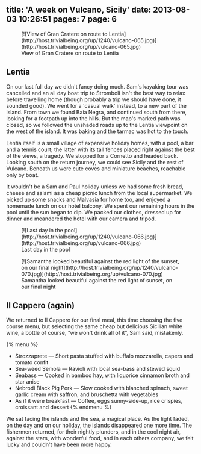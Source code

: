 title: 'A week on Vulcano, Sicily'
date: 2013-08-03 10:26:51
pages: 7
page: 6
---

<figure class="generated-figure generated-figure--retina generated-figure--620 generated-figure--landscape">[![View of Gran Cratere on route to Lentia](http://host.trivialbeing.org/up/1240/vulcano-065.jpg)](http://host.trivialbeing.org/up/vulcano-065.jpg)<figcaption class="generated-figure-caption">View of Gran Cratere on route to Lentia</figcaption></figure>

## Lentia

On our last full day we didn't fancy doing much. Sam's kayaking tour was cancelled and an all day boat trip to Stromboli isn't the best way to relax before travelling home (though probably a trip we should have done, it sounded good). We went for a 'casual walk' instead, to a new part of the island. From town we found Baia Negra, and continued south from there, looking for a footpath up into the hills. But the map's marked path was closed, so we followed the unshaded roads up to the Lentia viewpoint on the west of the island. It was baking and the tarmac was hot to the touch.

Lentia itself is a small village of expensive holiday homes, with a pool, a bar and a tennis court; the latter with its tall fences placed right against the best of the views, a tragedy. We stopped for a Cornetto and headed back. Looking south on the return journey, we could see Sicily and the rest of Vulcano. Beneath us were cute coves and miniature beaches, reachable only by boat.

It wouldn't be a Sam and Paul holiday unless we had some fresh bread, cheese and salami as a cheap picnic lunch from the local supermarket. We picked up some snacks and Malvasia for home too, and enjoyed a homemade lunch on our hotel balcony. We spent our remaining hours in the pool until the sun began to dip. We packed our clothes, dressed up for dinner and meandered the hotel with our camera and tripod.

<figure class="generated-figure generated-figure--retina generated-figure--620 generated-figure--landscape">[![Last day in the pool](http://host.trivialbeing.org/up/1240/vulcano-066.jpg)](http://host.trivialbeing.org/up/vulcano-066.jpg)<figcaption class="generated-figure-caption">Last day in the pool</figcaption></figure>

<figure class="generated-figure generated-figure--retina generated-figure--620 generated-figure--portrait">[![Samantha looked beautiful against the red light of the sunset, on our final night](http://host.trivialbeing.org/up/1240/vulcano-070.jpg)](http://host.trivialbeing.org/up/vulcano-070.jpg)<figcaption class="generated-figure-caption">Samantha looked beautiful against the red light of sunset, on our final night</figcaption></figure>

## Il Cappero (again)

We returned to Il Cappero for our final meal, this time choosing the five course menu, but selecting the same cheap but delicious Sicilian white wine, a bottle of course, “we won't drink all of it”, Sam said, mistakenly.

{% menu %}
* Strozzaprete — Short pasta stuffed with buffalo mozzarella, capers and tomato confit
* Sea-weed Semola — Ravioli with local sea-bass and stewed squid
* Seabass — Cooked in bamboo hay, with liquorice cinnamon broth and star anise
* Nebrodi Black Pig Pork — Slow cooked with blanched spinach, sweet garlic cream with saffron, and bruschetta with vegetables
* As if it were breakfast — Coffee, eggs sunny-side-up, rice crispies, croissant and dessert
{% endmenu %}

We sat facing the islands and the sea, a magical place. As the light faded, on the day and on our holiday, the islands disappeared one more time. The fishermen returned, for their nightly plunders, and in the cool night air, against the stars, with wonderful food, and in each others company, we felt lucky and couldn't have been more happy.
